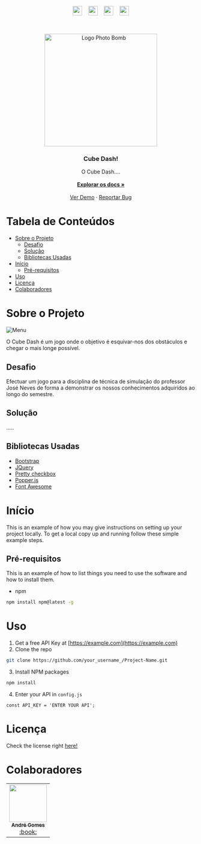 
<!-- PROJECT SHIELDS -->
<!--
*** I'm using markdown "reference style" links for readability.
*** Reference links are enclosed in brackets [ ] instead of parentheses ( ).
*** See the bottom of this document for the declaration of the reference variables
*** for contributors-url, forks-url, etc. This is an optional, concise syntax you may use.
*** https://www.markdownguide.org/basic-syntax/#reference-style-links
-->
<!-- [![LinkedIn][linkedin-shield]][linkedin-url] -->
<p align="center">
<a href="http://bit.ly/LinkedIn-Andre"><img src="https://img.shields.io/badge/LinkedIn-a31a2c?style=for-the-badge&logo=linkedin&logoColor=white" height=25></a>ㅤ
<a href="https://unity.com/"><img src="https://img.shields.io/badge/Unity-a31a2c?style=for-the-badge&logo=unity&logoColor=white" height=25></a>ㅤ
<a href="https://www.paypal.com/cgi-bin/webscr?cmd=_s-xclick&hosted_button_id=7H44KRAPSWHLL"><img src="https://img.shields.io/badge/PayPal-a31a2c?style=for-the-badge&logo=paypal&logoColor=white" height=25></a>ㅤ
<a href="https://github.com/andrenevesgomes"><img src="https://img.shields.io/badge/BY_André_Gomes-a31a2c?style=for-the-badge" height=25></a> 
</p>

<!-- PROJECT LOGO -->
<br />
<p align="center">
  <a href="http://bit.ly/GitHub-Andre" target=“_blank”>
    <img src="https://user-images.githubusercontent.com/48434290/125177902-9214ff80-e1d7-11eb-8c5a-977fcbb3c929.png" width="300px" alt="Logo Photo Bomb">
  </a>

  <h3 align="center">Cube Dash!</h3>

  <p align="center">
    O Cube Dash....
    <br />
    <br />
    <a href="https://github.com/andrenevesgomes/Cube-Dash" target=“_blank”><strong>Explorar os docs »</strong></a>
    <br />
    <br />
    <a href="#" target=“_blank”>Ver Demo</a>
    ·
    <a href="https://github.com/andrenevesgomes/Cube-Dash/issues" target=“_blank”>Reportar Bug</a>
  </p>
</p>



<!-- TABLE OF CONTENTS -->
# Tabela de Conteúdos

* [Sobre o Projeto](#sobre-o-projeto)
  * [Desafio](desafio)
  * [Solução](#solução)
  * [Bibliotecas Usadas](#bibliotecas-usadas)
* [Início](#início)
  * [Pré-requisitos](#pré-requisitos)
* [Uso](#uso)
* [Licença](#licença)
* [Colaboradores](#colaboradores)



<!-- SOBRE O PROJETO -->
# Sobre o Projeto

![Menu](https://user-images.githubusercontent.com/48434290/125177991-5d557800-e1d8-11eb-8916-609a919e1147.png)

O Cube Dash é um jogo onde o objetivo é esquivar-nos dos obstáculos e chegar o mais longe possível.


## Desafio
Efectuar um jogo para a disciplina de técnica de simulação do professor José Neves de forma a demonstrar os nossos conhecimentos adquiridos ao longo do semestre.


## Solução
.....


## Bibliotecas Usadas
* [Bootstrap](https://getbootstrap.com)
* [JQuery](https://jquery.com)
* [Pretty checkbox](https://lokesh-coder.github.io/pretty-checkbox/)
* [Popper.js](https://popper.js.org/)
* [Font Awesome](https://fontawesome.com)



<!-- GETTING STARTED -->
# Início

This is an example of how you may give instructions on setting up your project locally.
To get a local copy up and running follow these simple example steps.

## Pré-requisitos

This is an example of how to list things you need to use the software and how to install them.
* npm
```sh
npm install npm@latest -g
```


<!-- USAGE EXAMPLES -->
# Uso

1. Get a free API Key at [https://example.com](https://example.com)
2. Clone the repo
```sh
git clone https://github.com/your_username_/Project-Name.git
```
3. Install NPM packages
```sh
npm install
```
4. Enter your API in `config.js`
```JS
const API_KEY = 'ENTER YOUR API';
```


<!-- LICENSE -->
# Licença

Check the license right [here!](https://github.com/andrenevesgomes/Cube-Dash/blob/master/LICENSE.md)



<!-- ALL-CONTRIBUTORS-LIST -->
# Colaboradores

<table>
  <tr>
    <td align="center"><a href="https://github.com/andrenevesgomes"><img src="https://user-images.githubusercontent.com/48434290/95869306-23e3ff00-0d63-11eb-89ea-fa1e8a6b95ae.jpg" width="100px;" alt=""/><br /><sub><b>André Gomes</b></sub></a></br><a href="https://andrenevesgomes.github.io/portfolio/" title="Portfólio">:book:</a></td></tr>
</table>

